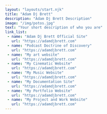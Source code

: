 ```yaml
---
layout: "layouts/start.njk"
title: "Adam Dj Brett"
description: "Adam Dj Brett Description"
image: "/img/potos.jpg"
text: "Your short description of who you are"
link_list:
 - name: "Adam Dj Brett Official Site"
   url: "https://adamdjbrett.com"
 - name: "Podcast Doctrine of Discovery"
   url: "https://adamdjbrett.com"
 - name: "My art website"
   url: "https://adamdjbrett.com"
 - name: "My Cinematic Website"
   url: "https://adamdjbrett.com"
 - name: "My Music Website"
   url: "https://adamdjbrett.com"
 - name: "My Documentation Site"
   url: "https://adamdjbrett.com"
 - name: "My Portfolio Website"
   url: "https://adamdjbrett.com"
 - name: "My Project and Work Website"
   url: "https://adamdjbrett.com"
---
```


